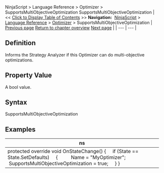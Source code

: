 ﻿
NinjaScript \> Language Reference \> Optimizer \> SupportsMultiObjectiveOptimization
SupportsMultiObjectiveOptimization
| \<\< [Click to Display Table of Contents](supportsmultiobjectiveoptimiza.md) \>\> **Navigation:**     [NinjaScript](ninjascript-1.md) \> [Language Reference](language_reference_wip-1.md) \> [Optimizer](optimizer-1.md) \> SupportsMultiObjectiveOptimization | [Previous page](runiteration-1.md) [Return to chapter overview](optimizer-1.md) [Next page](performance_metrics-1.md) |
| --- | --- |
## Definition
Informs the Strategy Analyzer if this Optimizer can do multi\-objective optimizations.
 
## Property Value
A bool value.
 
## Syntax
SupportsMultiObjectiveOptimization

## Examples
| ns |
| --- |
| protected override void OnStateChange() {      if (State \=\= State.SetDefaults)      {           Name \= "MyOptimizer";           SupportsMultiObjectiveOptimization \= true;      } } |
